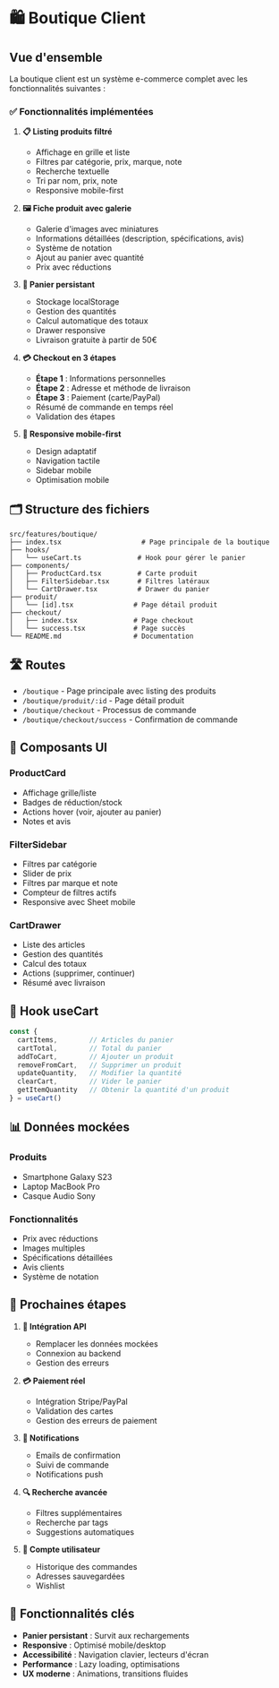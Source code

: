 # 🛍️ Boutique Client

## Vue d'ensemble

La boutique client est un système e-commerce complet avec les fonctionnalités suivantes :

### ✅ Fonctionnalités implémentées

1. **📋 Listing produits filtré**
   - Affichage en grille et liste
   - Filtres par catégorie, prix, marque, note
   - Recherche textuelle
   - Tri par nom, prix, note
   - Responsive mobile-first

2. **🖼️ Fiche produit avec galerie**
   - Galerie d'images avec miniatures
   - Informations détaillées (description, spécifications, avis)
   - Système de notation
   - Ajout au panier avec quantité
   - Prix avec réductions

3. **🛒 Panier persistant**
   - Stockage localStorage
   - Gestion des quantités
   - Calcul automatique des totaux
   - Drawer responsive
   - Livraison gratuite à partir de 50€

4. **💳 Checkout en 3 étapes**
   - **Étape 1** : Informations personnelles
   - **Étape 2** : Adresse et méthode de livraison
   - **Étape 3** : Paiement (carte/PayPal)
   - Résumé de commande en temps réel
   - Validation des étapes

5. **📱 Responsive mobile-first**
   - Design adaptatif
   - Navigation tactile
   - Sidebar mobile
   - Optimisation mobile

## 🗂️ Structure des fichiers

```
src/features/boutique/
├── index.tsx                    # Page principale de la boutique
├── hooks/
│   └── useCart.ts              # Hook pour gérer le panier
├── components/
│   ├── ProductCard.tsx         # Carte produit
│   ├── FilterSidebar.tsx       # Filtres latéraux
│   └── CartDrawer.tsx          # Drawer du panier
├── produit/
│   └── [id].tsx               # Page détail produit
├── checkout/
│   ├── index.tsx              # Page checkout
│   └── success.tsx            # Page succès
└── README.md                  # Documentation
```

## 🛣️ Routes

- `/boutique` - Page principale avec listing des produits
- `/boutique/produit/:id` - Page détail produit
- `/boutique/checkout` - Processus de commande
- `/boutique/checkout/success` - Confirmation de commande

## 🎨 Composants UI

### ProductCard
- Affichage grille/liste
- Badges de réduction/stock
- Actions hover (voir, ajouter au panier)
- Notes et avis

### FilterSidebar
- Filtres par catégorie
- Slider de prix
- Filtres par marque et note
- Compteur de filtres actifs
- Responsive avec Sheet mobile

### CartDrawer
- Liste des articles
- Gestion des quantités
- Calcul des totaux
- Actions (supprimer, continuer)
- Résumé avec livraison

## 🔧 Hook useCart

```typescript
const {
  cartItems,        // Articles du panier
  cartTotal,        // Total du panier
  addToCart,        // Ajouter un produit
  removeFromCart,   // Supprimer un produit
  updateQuantity,   // Modifier la quantité
  clearCart,        // Vider le panier
  getItemQuantity   // Obtenir la quantité d'un produit
} = useCart()
```

## 📊 Données mockées

### Produits
- Smartphone Galaxy S23
- Laptop MacBook Pro
- Casque Audio Sony

### Fonctionnalités
- Prix avec réductions
- Images multiples
- Spécifications détaillées
- Avis clients
- Système de notation

## 🚀 Prochaines étapes

1. **🔗 Intégration API**
   - Remplacer les données mockées
   - Connexion au backend
   - Gestion des erreurs

2. **💳 Paiement réel**
   - Intégration Stripe/PayPal
   - Validation des cartes
   - Gestion des erreurs de paiement

3. **📧 Notifications**
   - Emails de confirmation
   - Suivi de commande
   - Notifications push

4. **🔍 Recherche avancée**
   - Filtres supplémentaires
   - Recherche par tags
   - Suggestions automatiques

5. **👤 Compte utilisateur**
   - Historique des commandes
   - Adresses sauvegardées
   - Wishlist

## 🎯 Fonctionnalités clés

- **Panier persistant** : Survit aux rechargements
- **Responsive** : Optimisé mobile/desktop
- **Accessibilité** : Navigation clavier, lecteurs d'écran
- **Performance** : Lazy loading, optimisations
- **UX moderne** : Animations, transitions fluides 